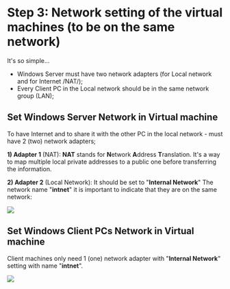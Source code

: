 # Step 3: Network setting of the virtual machines (to be on the same network)

It's so simple...
* Windows Server must have two network adapters (for Local network and for Internet /NAT/);
* Every Client PC in the Local network should be in the same network group (LAN);
 
## Set Windows Server Network in Virtual machine
To have Internet and to share it with the other PC in the local network - must have 2 (two) network adapters;

**1) Adapter 1** (NAT):
**NAT** stands for **N**etwork **A**ddress **T**ranslation. It's a way to map multiple local private addresses to a public one before transferring the information.

**2) Adapter 2** (Local Network):
It should be set to "**Internal Network**"
The network name "**intnet**" it is important to indicate that they are on the same network:

![](https://www.bachvarova.com/__git/install_windows_server_virtualbox/virtual_box_WindowsServerNetwork.jpg)


## Set Windows Client PCs Network in Virtual machine

Client machines only need 1 (one) network adapter with "**Internal Network**" setting with name "**intnet**".

![](https://www.bachvarova.com/__git/install_windows_server_virtualbox/virtual_box_WindowsClientsNetwork.jpg)